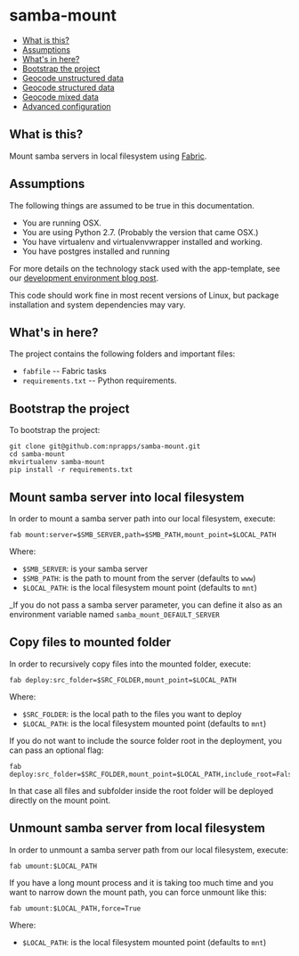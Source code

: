 samba-mount
===========

* [What is this?](#what-is-this)
* [Assumptions](#assumptions)
* [What's in here?](#whats-in-here)
* [Bootstrap the project](#bootstrap-the-project)
* [Geocode unstructured data](#geocode-unstructured-data)
* [Geocode structured data](#geocode-structured-data)
* [Geocode mixed data](#geocode-mixed-data)
* [Advanced configuration](#advanced-configuration)

What is this?
-------------

Mount samba servers in local filesystem using [Fabric](http://www.fabfile.org/).

Assumptions
-----------

The following things are assumed to be true in this documentation.
* You are running OSX.
* You are using Python 2.7. (Probably the version that came OSX.)
* You have virtualenv and virtualenvwrapper installed and working.
* You have postgres installed and running

For more details on the technology stack used with the app-template, see our [development environment blog post](http://blog.apps.npr.org/2013/06/06/how-to-setup-a-developers-environment.html).

This code should work fine in most recent versions of Linux, but package installation and system dependencies may vary.

What's in here?
---------------

The project contains the following folders and important files:

* ``fabfile`` -- Fabric tasks
* ``requirements.txt`` -- Python requirements.

Bootstrap the project
---------------------

To bootstrap the project:

```
git clone git@github.com:nprapps/samba-mount.git
cd samba-mount
mkvirtualenv samba-mount
pip install -r requirements.txt
```

Mount samba server into local filesystem
----------------------------------------

In order to mount a samba server path into our local filesystem, execute:

```
fab mount:server=$SMB_SERVER,path=$SMB_PATH,mount_point=$LOCAL_PATH
```

Where:
* `$SMB_SERVER`: is your samba server
* `$SMB_PATH`: is the path to mount from the server (defaults to `www`)
* `$LOCAL_PATH`: is the local filesystem mount point (defaults to `mnt`)

_If you do not pass a samba server parameter, you can define it also as an environment variable named `samba_mount_DEFAULT_SERVER`

Copy files to mounted folder
----------------------------

In order to recursively copy files into the mounted folder, execute:

```
fab deploy:src_folder=$SRC_FOLDER,mount_point=$LOCAL_PATH
```

Where:
* `$SRC_FOLDER`: is the local path to the files you want to deploy
* `$LOCAL_PATH`: is the local filesystem mounted point (defaults to `mnt`)

If you do not want to include the source folder root in the deployment, you can pass an optional flag:

```
fab deploy:src_folder=$SRC_FOLDER,mount_point=$LOCAL_PATH,include_root=False
```

In that case all files and subfolder inside the root folder will be deployed directly on the mount point.


Unmount samba server from local filesystem
----------------------------------------

In order to unmount a samba server path from our local filesystem, execute:

```
fab umount:$LOCAL_PATH
```

If you have a long mount process and it is taking too much time and you want to narrow down the mount path, you can force unmount like this:

```
fab umount:$LOCAL_PATH,force=True
```

Where:
* `$LOCAL_PATH`: is the local filesystem mounted point (defaults to `mnt`)


